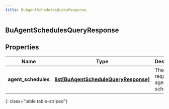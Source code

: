 ```yaml
---
title: BuAgentSchedulesQueryResponse
---
```

## BuAgentSchedulesQueryResponse

## Properties

|Name | Type | Description | Notes|
|------------ | ------------- | ------------- | -------------|
| **agent_schedules** | [**list[BuAgentScheduleQueryResponse]**](BuAgentScheduleQueryResponse.html) | The requested agent schedules | [optional] |
{: class="table table-striped"}


